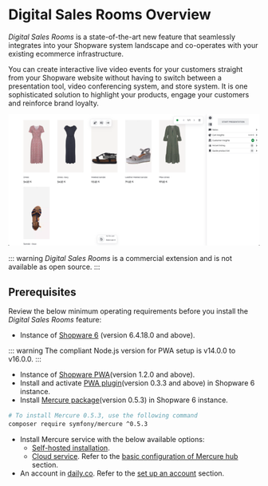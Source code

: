 # Digital Sales Rooms Overview

*Digital Sales Rooms* is a state-of-the-art new feature that seamlessly integrates into your Shopware system landscape and co-operates with your existing ecommerce infrastructure.

You can create interactive live video events for your customers straight from your Shopware website without having to switch between a presentation tool, video conferencing system, and store system. It is one sophisticated solution to highlight your products, engage your customers and reinforce brand loyalty.

![ ](../../.gitbook/assets/products-digitalSalesRooms.png)

::: warning
*Digital Sales Rooms* is a commercial extension and is not available as open source.
:::

## Prerequisites

Review the below minimum operating requirements before you install the *Digital Sales Rooms* feature:

* Instance of [Shopware 6](../../guides/installation/devenv.md) (version 6.4.18.0 and above).

::: warning
The compliant Node.js version for PWA setup is v14.0.0 to v16.0.0.
:::

* Instance of [Shopware PWA](https://github.com/vuestorefront/shopware-pwa)(version 1.2.0 and above).
* Install and activate [PWA plugin](https://github.com/shopware/SwagShopwarePwa)(version 0.3.3 and above) in Shopware 6 instance.
* Install [Mercure package](https://packagist.org/packages/symfony/mercure#v0.5.3)(version 0.5.3) in Shopware 6 instance.

```bash
# To install Mercure 0.5.3, use the following command
composer require symfony/mercure ^0.5.3
```

* Install Mercure service with the below available options:
  * [Self-hosted installation](./selfHostedMercureInstallation.md).
  * [Cloud service](https://mercure.rocks/). Refer to the [basic configuration of Mercure hub](./installation.md#basic-configuration-of-mercure-hub) section.
* An account in [daily.co](http://daily.co/). Refer to the [set up an account](./installation.md#set-up-an-account) section.
